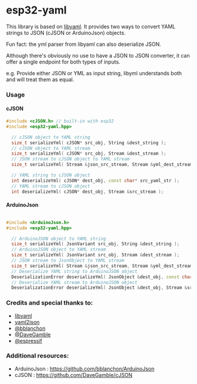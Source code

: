 # esp32-yaml

This library is based on [libyaml](https://github.com/yaml/libyaml).
It provides two ways to convert YAML strings to JSON (cJSON or ArduinoJson) objects.

Fun fact: the yml parser from libyaml can also deserialize JSON.

Although there's obviously no use to have a JSON to JSON converter, it can offer a single endpoint for both types of inputs.

e.g. Provide either JSON or YML as input string, libyml understands both and will treat them as equal.

### Usage

#### cJSON

```cpp
#include <cJSON.h> // built-in with esp32
#include <esp32-yaml.hpp>

  // cJSON object to YAML string
  size_t serializeYml( cJSON* src_obj, String &dest_string );
  // cJSON object to YAML stream
  size_t serializeYml( cJSON* src_obj, Stream &dest_stream );
  // JSON stream to cJSON object to YAML stream
  size_t serializeYml( Stream &json_src_stream, Stream &yml_dest_stream );

  // YAML string to cJSON object
  int deserializeYml( cJSON* dest_obj, const char* src_yaml_str );
  // YAML stream to cJSON object
  int deserializeYml( cJSON* dest_obj, Stream &src_stream );
```

#### ArduinoJson


```cpp

#include <ArduinoJson.h>
#include <esp32-yaml.hpp>

  // ArduinoJSON object to YAML string
  size_t serializeYml( JsonVariant src_obj, String &dest_string );
  // ArduinoJSON object to YAML stream
  size_t serializeYml( JsonVariant src_obj, Stream &dest_stream );
  // JSON stream to JsonObject to YAML stream
  size_t serializeYml( Stream &json_src_stream, Stream &yml_dest_stream );
  // Deserialize YAML string to ArduinoJSON object
  DeserializationError deserializeYml( JsonObject &dest_obj, const char* src_yaml_str );
  // Deserialize YAML stream to ArduinoJSON object
  DeserializationError deserializeYml( JsonObject &dest_obj, Stream &src_stream );

```



### Credits and special thanks to:

  - [libyaml](https://github.com/yaml/libyaml)
  - [yaml2json](https://github.com/vikman90/yaml2json)
  - [@bblanchon](https://github.com/bblanchon)
  - [@DaveGamble](https://github.com/DaveGamble)
  - [@espressif](https://github.com/espressif)

### Additional resources:

  - ArduinoJson : https://github.com/bblanchon/ArduinoJson
  - cJSON : https://github.com/DaveGamble/cJSON
